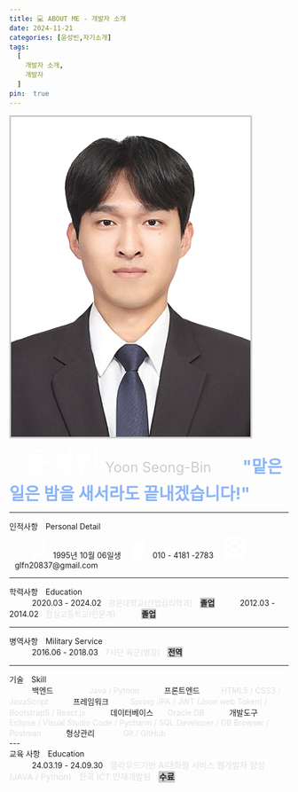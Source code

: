 ```yaml
---
title: 💻 ABOUT ME - 개발자 소개
date: 2024-11-21
categories: [윤성빈,자기소개]
tags:
  [
    개발자 소개,
    개발자
  ]
pin:  true
---
```


<div class="portfolio">
  <img src="assets/img/favicons/증명사진누끼.png" alt="증명사진누끼" style="border:3px solid #cccccc" />
  <div class="text-wrapper">
    <span style=" margin-left:25px; font-size:50px; color:white; font-weight:bold;">윤성빈<span style="font-size:25px; margin-left:10px; color:#cccccc; font-weight:normal;">Yoon Seong-Bin</span></span>
    <span style="margin-left:25px; margin-top:10px; font-size:30px; color:rgb(138, 180, 248); font-weight:bold;">ㅤ"맡은 일은 밤을 새서라도 끝내겠습니다!"</span>
  </div>
</div>

---

<div class="underline-container1">
  <span class="personal">인적사항</span>
  <span style="margin-left:10px">Personal Detail</span>
</div>

<div class="portfolio2">
   ㅤㅤ<img src="assets/img/favicons/개발자누끼.png" alt="개발자누끼" style="width:25px; height:30px; margin-left:14px; margin-top:5px;" />
   <span style="margin-left:10px; margin-top:7px;">1995년 10월 06일생</span>
   <img src="assets/img/favicons/전화누끼.png" alt="전화누끼" style="width:25px; height:30px; margin-left:14px; margin-top:5px;" />
   <span style="margin-left:10px; margin-top:4px;">010 - 4181 -2783</span>
    <img src="assets/img/favicons/메일누끼.png" alt="메일누끼" style="width:40px; height:40px; margin-left:14px; margin-top:8px;" />
   <span style="margin-left:10px; margin-top:4px;">glfn20837@gmail.com</span>
</div>

---

<div class="underline-container2">
    <span class="personal">학력사항</span>
    <span style="margin-left:10px">Education</span>
</div>

<div class="portfolio3">
<span style="margin-left:15px; margin-top:15px;">ㅤㅤ2020.03 - 2024.02ㅤ<span style="color:#e0e0e0">광운대학교(산업심리학과)ㅤ<span style="background-color:#cccccc; color:#1e1e1e; border-radius:2px; border:1px solid #cccccc; font-weight:bold;">졸업</span></span></span>
<span style="margin-left:15px;">ㅤㅤ2012.03 - 2014.02ㅤ<span style="color:#e0e0e0">잠실고등학교(인문계)ㅤ<span style="background-color:#cccccc; color:#1e1e1e; border-radius:2px; border:1px solid #cccccc; font-weight:bold; margin-left:33px;">졸업</span></span></span>
</div>

---

<div class="underline-container3">
    <span class="personal">병역사항</span>
    <span style="margin-left:10px">Military Service</span>
</div>

<div class="portfolio3">
<span style="margin-left:15px; margin-top:15px;">ㅤㅤ2016.06 - 2018.03ㅤ<span style="color:#e0e0e0">7사단 육군(병장)ㅤ<span style="background-color:#cccccc; color:#1e1e1e; border-radius:2px; border:1px solid #cccccc; font-weight:bold;">전역</span></span></span>
</div>

---

<div class="underline-container4">
    <span class="personal">기술</span>
    <span style="margin-left:10px">Skill</span>
</div>

<div class="portfolio4">
<span style="margin-left:15px; margin-top:15px;">ㅤㅤ백엔드ㅤㅤㅤㅤㅤ<span style="color: #e0e0e0">Java / Python</span></span>
<span style="margin-left:15px; margin-top:5px;">ㅤㅤ프론트엔드ㅤㅤㅤ<span style="color:#e0e0e0">HTML5 / CSS3 / JavaScript</span> </span>
<span style="margin-left:15px; margin-top:5px;">ㅤㅤ프레임워크ㅤㅤㅤ<span style="color:#e0e0e0">Spring JPA / JWT (Json web Token) / Bootstrap5 / React.js</span> </span>
<span style="margin-left:15px; margin-top:5px;">ㅤㅤ데이터베이스ㅤㅤ<span style="color:#e0e0e0">Oracle DB</span> </span>
<span style="margin-left:15px; margin-top:5px;">ㅤㅤ개발도구ㅤㅤㅤㅤ<span style="color:#e0e0e0">Eclipse / Visual Studio Code / Pycharm / SQL Developer / DB Browser / Postman</span></span>
<span style="margin-left:15px; margin-top:5px;">ㅤㅤ형상관리ㅤㅤㅤㅤ<span style="color:#e0e0e0">Git / GitHub</span></span>
</div>
---

<div class="underline-container4">
    <span class="personal">교육 사항</span>
    <span style="margin-left:10px">Education</span>
</div>

<div class="portfolio3">
<span style="margin-left:15px; margin-top:15px;">ㅤㅤ24.03.19 - 24.09.30ㅤ<span style="color:#e0e0e0; font-size:15px;">클라우드기반 AI대화형 서비스 웹개발자 양성 (JAVA / Python)ㅤ한국 ICT 인재개발원ㅤ<span style="background-color:#cccccc; color:#1e1e1e; border-radius:2px; border:1px solid #cccccc; font-weight:bold;">수료</span></span></span>
</div>


